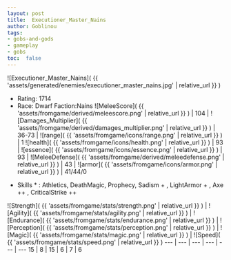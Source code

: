 ```yaml
---
layout: post
title:  Executioner_Master_Nains
author: Goblinou
tags:
- gobs-and-gods
- gameplay
- gobs
toc:  false
---
```


![Executioner_Master_Nains]( {{ 'assets/generated/enemies/executioner_master_nains.jpg' | relative_url }} )
- Rating: 1714
- Race: Dwarf  Faction:Nains
![MeleeScore]( {{ 'assets/fromgame/derived/meleescore.png' | relative_url }} ) | 104 | ![Damages_Multiplier]( {{ 'assets/fromgame/derived/damages_multiplier.png' | relative_url }} ) | 36-73 | ![range]( {{ 'assets/fromgame/icons/range.png' | relative_url }} ) | 1
![health]( {{ 'assets/fromgame/icons/health.png' | relative_url }} ) | 93 | ![essence]( {{ 'assets/fromgame/icons/essence.png' | relative_url }} ) | 93 | ![MeleeDefense]( {{ 'assets/fromgame/derived/meleedefense.png' | relative_url }} ) | 43 | ![armor]( {{ 'assets/fromgame/icons/armor.png' | relative_url }} ) | 41/44/0
* Skills * : Athletics, DeathMagic, Prophecy, Sadism + , LightArmor + , Axe ++ , CriticalStrike ++ 

![Strength]( {{ 'assets/fromgame/stats/strength.png' | relative_url }} ) | ![Agility]( {{ 'assets/fromgame/stats/agility.png' | relative_url }} ) | ![Endurance]( {{ 'assets/fromgame/stats/endurance.png' | relative_url }} ) | ![Perception]( {{ 'assets/fromgame/stats/perception.png' | relative_url }} ) | ![Magic]( {{ 'assets/fromgame/stats/magic.png' | relative_url }} ) | ![Speed]( {{ 'assets/fromgame/stats/speed.png' | relative_url }} )
--- | --- | --- | --- | --- | ---
15 | 8 | 15 | 6 | 7 | 6
